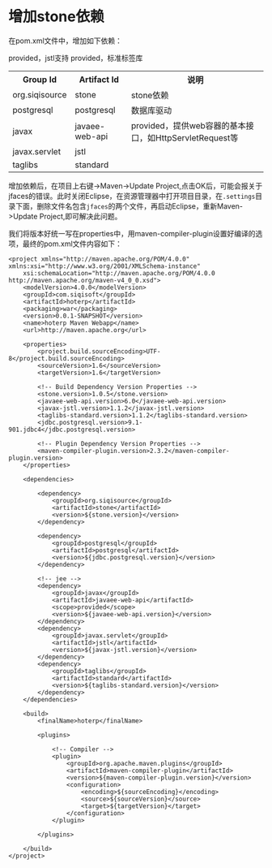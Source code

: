 # 增加stone依赖

在pom.xml文件中，增加如下依赖：

<table>
    <tr>
        <th>Group Id</th>
        <th>Artifact Id</th>
        <th>说明</th>
    </tr>
    <tr>
        <td>org.siqisource</td>
        <td>stone</td>
        <td>stone依赖</td>
    </tr>
    <tr>
        <td>postgresql</td>
        <td>postgresql</td>
        <td>数据库驱动</td>
    </tr>
    <tr>
        <td>javax</td>
        <td>javaee-web-api</td>
        <td>provided，提供web容器的基本接口，如HttpServletRequest等</td>
    </tr>
    <tr>
        <td>javax.servlet</td>
        <td>jstl</td>
        <tds>provided，jstl支持</td>
    </tr>
    <tr>
        <td>taglibs</td>
        <td>standard</td>
        <tds>provided，标准标签库</td>
    </tr>
</table>
 
增加依赖后，在项目上右键->Maven->Update Project,点击OK后，可能会报关于jfaces的错误。此时关闭Eclipse，在资源管理器中打开项目目录，在`.settings`目录下面，删除文件名包含`jfaces`的两个文件，再启动Eclipse，重新Maven->Update Project,即可解决此问题。

我们将版本好统一写在properties中，用maven-compiler-plugin设置好编译的选项，最终的pom.xml文件内容如下：
```
<project xmlns="http://maven.apache.org/POM/4.0.0" xmlns:xsi="http://www.w3.org/2001/XMLSchema-instance"
	xsi:schemaLocation="http://maven.apache.org/POM/4.0.0 http://maven.apache.org/maven-v4_0_0.xsd">
	<modelVersion>4.0.0</modelVersion>
	<groupId>com.siqisoft</groupId>
	<artifactId>hoterp</artifactId>
	<packaging>war</packaging>
	<version>0.0.1-SNAPSHOT</version>
	<name>hoterp Maven Webapp</name>
	<url>http://maven.apache.org</url>

	<properties>
		<project.build.sourceEncoding>UTF-8</project.build.sourceEncoding>
		<sourceVersion>1.6</sourceVersion>
		<targetVersion>1.6</targetVersion>

		<!-- Build Dependency Version Properties -->
		<stone.version>1.0.5</stone.version>
		<javaee-web-api.version>6.0</javaee-web-api.version>
		<javax-jstl.version>1.1.2</javax-jstl.version>
		<taglibs-standard.version>1.1.2</taglibs-standard.version>
		<jdbc.postgresql.version>9.1-901.jdbc4</jdbc.postgresql.version>

		<!-- Plugin Dependency Version Properties -->
		<maven-compiler-plugin.version>2.3.2</maven-compiler-plugin.version>
	</properties>

	<dependencies>

		<dependency>
			<groupId>org.siqisource</groupId>
			<artifactId>stone</artifactId>
			<version>${stone.version}</version>
		</dependency>

		<dependency>
			<groupId>postgresql</groupId>
			<artifactId>postgresql</artifactId>
			<version>${jdbc.postgresql.version}</version>
		</dependency>

		<!-- jee -->
		<dependency>
			<groupId>javax</groupId>
			<artifactId>javaee-web-api</artifactId>
			<scope>provided</scope>
			<version>${javaee-web-api.version}</version>
		</dependency>
		<dependency>
			<groupId>javax.servlet</groupId>
			<artifactId>jstl</artifactId>
			<version>${javax-jstl.version}</version>
		</dependency>
		<dependency>
			<groupId>taglibs</groupId>
			<artifactId>standard</artifactId>
			<version>${taglibs-standard.version}</version>
		</dependency>
	</dependencies>

	<build>
		<finalName>hoterp</finalName>

		<plugins>

			<!-- Compiler -->
			<plugin>
				<groupId>org.apache.maven.plugins</groupId>
				<artifactId>maven-compiler-plugin</artifactId>
				<version>${maven-compiler-plugin.version}</version>
				<configuration>
					<encoding>${sourceEncoding}</encoding>
					<source>${sourceVersion}</source>
					<target>${targetVersion}</target>
				</configuration>
			</plugin>
			
		</plugins>

	</build>
</project>

```
